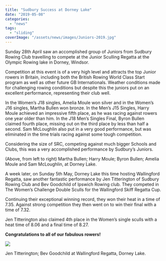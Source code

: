 ```yaml
---
title: "Sudbury Success at Dorney Lake"
date: "2019-05-08"
categories:
  - "news"
tags:
  - "sliding"
coverImage: "/assets/news/images/Juniors-2019.jpg"
---
```


Sunday 28th April saw an accomplished group of Juniors from Sudbury Rowing Club travelling to compete at the Junior Sculling Regatta at the Olympic Rowing lake in Dorney, Windsor.

Competition at this event is of a very high level and attracts the top Junior rowers in Britain, including both the British Rowing World Class Start program as well as other future GB Internationals. Weather conditions made for challenging rowing conditions but despite this the juniors put on an excellent performance, representing their club well.

In the Women’s J18 singles, Amelia Moule won silver and in the Women’s J16 singles, Martha Bullen won bronze. In the Men’s J15 Singles, Harry Moule achieved an impressive fifth place, as he was racing against rowers one year older than him. In the J18 Men’s Singles Final, Byron Bullen claimed fourth place, missing out on the third place by less than half a second. Sam McLoughlin also put in a very good performance, but was eliminated in the time trials racing against some tough competition.

Considering the size of SRC, competing against much bigger Schools and Clubs, this was a very accomplished performance by Sudbury’s Juniors.

(Above, from left to right) Martha Bullen; Harry Moule; Byron Bullen; Amelia Moule and Sam McLoughlin, at Dorney Lake.

A week later, on Sunday 5th May, Dorney Lake this time hosting Wallingford Regatta, saw another fantastic performance by Jen Titterington of Sudbury Rowing Club and Bev Goodchild of Ipswich Rowing club. They competed in The Women’s Challenge Double Sculls for the Wallingford Skiff Regatta Cup.

Continuing their exceptional winning record, they won their heat in a time of 7.35. Against strong competition they then went on to win their final with a time of 7.32.

Jen Titterington also claimed 4th place in the Women’s single sculls with a heat time of 8.06 and a final time of 8.27.

**Congratulations to all of our fabulous rowers!**

![](/assets/news/images/Whippersnappers-2019-758x1024.jpg)

Jen Titterington; Bev Goodchild at Wallingford Regatta, Dorney Lake.
